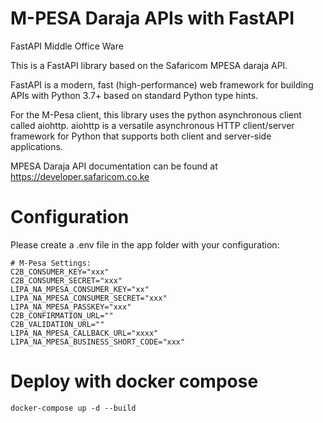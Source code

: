 # M-PESA Daraja APIs with FastAPI
FastAPI Middle Office Ware

This is a FastAPI library based on the Safaricom MPESA daraja API. 

FastAPI is a modern, fast (high-performance) web framework for building APIs with Python 3.7+ based on standard Python type hints.

For the M-Pesa client, this library uses the python asynchronous client called aiohttp. 
aiohttp is a versatile asynchronous HTTP client/server framework for Python that supports both client and server-side applications.

MPESA Daraja API documentation can be found at https://developer.safaricom.co.ke

# Configuration
Please create a .env file in the app folder with your configuration:
```shell
# M-Pesa Settings:
C2B_CONSUMER_KEY="xxx"
C2B_CONSUMER_SECRET="xxx"
LIPA_NA_MPESA_CONSUMER_KEY="xx"
LIPA_NA_MPESA_CONSUMER_SECRET="xxx"
LIPA_NA_MPESA_PASSKEY="xxx"
C2B_CONFIRMATION_URL=""
C2B_VALIDATION_URL=""
LIPA_NA_MPESA_CALLBACK_URL="xxxx"
LIPA_NA_MPESA_BUSINESS_SHORT_CODE="xxx"
```

# Deploy with docker compose
```shell
docker-compose up -d --build
```